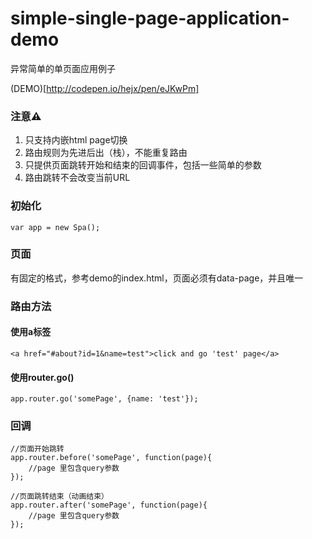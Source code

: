 # simple-single-page-application-demo
异常简单的单页面应用例子

(DEMO)[http://codepen.io/hejx/pen/eJKwPm]

### 注意⚠️
1. 只支持内嵌html page切换
2. 路由规则为先进后出（栈），不能重复路由
3. 只提供页面跳转开始和结束的回调事件，包括一些简单的参数
4. 路由跳转不会改变当前URL

### 初始化

````
var app = new Spa();
````

### 页面 

有固定的格式，参考demo的index.html，页面必须有data-page，并且唯一

### 路由方法

#### 使用a标签

```
<a href="#about?id=1&name=test">click and go 'test' page</a>
```

#### 使用router.go()

```
app.router.go('somePage', {name: 'test'});
```

### 回调

```
//页面开始跳转
app.router.before('somePage', function(page){
    //page 里包含query参数
});

//页面跳转结束（动画结束）
app.router.after('somePage', function(page){
    //page 里包含query参数
});
```
